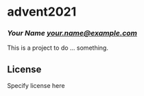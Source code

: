 # advent2021
### _Your Name <your.name@example.com>_

This is a project to do ... something.

## License

Specify license here

